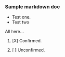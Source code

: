 ### Sample markdown doc

- Test one.
- Test two

 All here...
 
1. [X] Confirmed.
 
2. [ ] Unconfirmed.